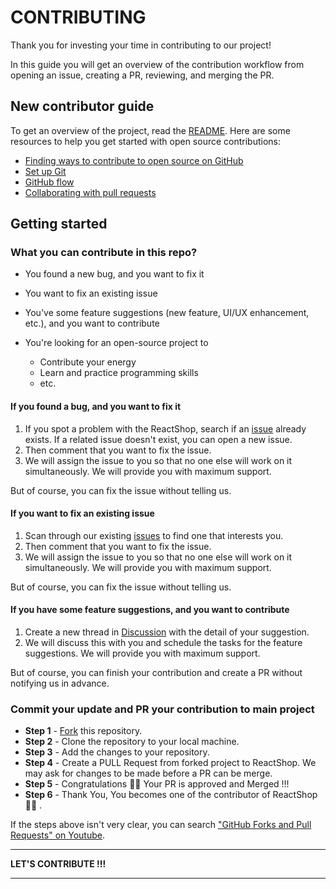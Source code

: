 # CONTRIBUTING
Thank you for investing your time in contributing to our project!

In this guide you will get an overview of the contribution workflow from opening an issue, creating a PR, reviewing, and merging the PR.

## New contributor guide

To get an overview of the project, read the [README](README.md). Here are some resources to help you get started with open source contributions:

- [Finding ways to contribute to open source on GitHub](https://docs.github.com/en/get-started/exploring-projects-on-github/finding-ways-to-contribute-to-open-source-on-github)
- [Set up Git](https://docs.github.com/en/get-started/quickstart/set-up-git)
- [GitHub flow](https://docs.github.com/en/get-started/quickstart/github-flow)
- [Collaborating with pull requests](https://docs.github.com/en/github/collaborating-with-pull-requests)

## Getting started

### What you can contribute in this repo?

- You found a new bug, and you want to fix it
- You want to fix an existing issue
- You've some feature suggestions (new feature, UI/UX enhancement, etc.), and you want to contribute
- You're looking for an open-source project to

  - Contribute your energy
  - Learn and practice programming skills
  - etc.


#### If you found a bug, and you want to fix it

1. If you spot a problem with the ReactShop, search if an [issue](https://github.com/featbit/featbit/issues) already exists. If a related issue doesn't exist, you can open a new issue.
2. Then comment that you want to fix the issue.
3. We will assign the issue to you so that no one else will work on it simultaneously. We will provide you with maximum support.

But of course, you can fix the issue without telling us.

#### If you want to fix an existing issue

1. Scan through our existing [issues](https://github.com/LeeBingler/ReactShop/issues) to find one that interests you.
2. Then comment that you want to fix the issue.
3. We will assign the issue to you so that no one else will work on it simultaneously. We will provide you with maximum support.

But of course, you can fix the issue without telling us.

#### If you have some feature suggestions, and you want to contribute

1. Create a new thread in [Discussion](https://github.com/LeeBingler/ReactShop/discussions/categories/feature-suggestions) with the detail of your suggestion.
2. We will discuss this with you and schedule the tasks for the feature suggestions. We will provide you with maximum support.

But of course, you can finish your contribution and create a PR without notifying us in advance.

### Commit your update and PR your contribution to main project

- **Step 1** - [Fork](https://docs.github.com/en/pull-requests/collaborating-with-pull-requests/working-with-forks) this repository.
- **Step 2** - Clone the repository to your local machine.
- **Step 3** - Add the changes to your repository.
- **Step 4** - Create a PULL Request from forked project to ReactShop. We may ask for changes to be made before a PR can be merge.
- **Step 5** - Congratulations 🎉🎉 Your PR is approved and Merged !!!
- **Step 6** - Thank You, You becomes one of the contributor of ReactShop 🎉🎉 .

If the steps above isn't very clear, you can search ["GitHub Forks and Pull Requests" on Youtube](https://www.youtube.com/watch?v=a_FLqX3vGR4).


----------------------------------------------------

**LET'S CONTRIBUTE !!!**

----------------------------------------------------
